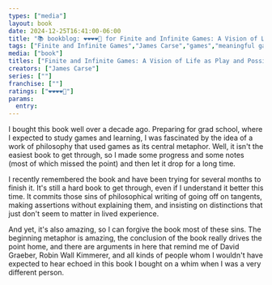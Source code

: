 ```yaml
---
types: ["media"]
layout: book
date: 2024-12-25T16:41:00-06:00
title: "📚 bookblog: ❤️❤️❤️❤️🖤 for Finite and Infinite Games: A Vision of Life as Play and Possibility, by James Carse"
tags: ["Finite and Infinite Games","James Carse","games","meaningful games","David Graeber","Robin Wall Kimmerer","anarchism","mindfulness"]
media: ["book"]
titles: ["Finite and Infinite Games: A Vision of Life as Play and Possibility"]
creators: ["James Carse"]
series: [""]
franchise: [""]
ratings: ["❤️❤️❤️❤️🖤"]
params:
  entry:
---
```


I bought this book well over a decade ago. Preparing for grad school, where I expected to study games and learning, I was fascinated by the idea of a work of philosophy that used games as its central metaphor. Well, it isn't the easiest book to get through, so I made some progress and some notes (most of which missed the point) and then let it drop for a long time.

I recently remembered the book and have been trying for several months to finish it. It's still a hard book to get through, even if I understand it better this time. It commits those sins of philosophical writing of going off on tangents, making assertions without explaining them, and insisting on distinctions that just don't seem to matter in lived experience.

And yet, it's also amazing, so I can forgive the book most of these sins. The beginning metaphor is amazing, the conclusion of the book really drives the point home, and there are arguments in here that remind me of David Graeber, Robin Wall Kimmerer, and all kinds of people whom I wouldn't have expected to hear echoed in this book I bought on a whim when I was a very different person.
